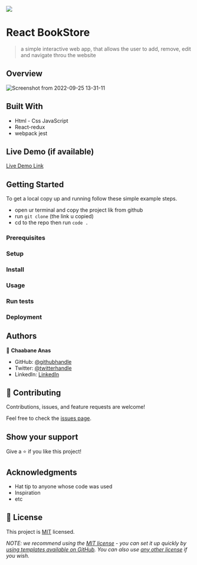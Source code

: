 ![](https://img.shields.io/badge/Microverse-blueviolet)

# React BookStore

> a simple interactive web app,
that allows the user to add, remove,  edit and navigate throu the website 


## Overview

![Screenshot from 2022-09-25 13-31-11](https://user-images.githubusercontent.com/99597333/192144022-78b677e6-8360-4a36-9df9-13029390e3b2.png)






## Built With

- Html - Css JavaScript 
- React-redux
- webpack jest 

## Live Demo (if available)

[Live Demo Link](https://redux-react-book-store.netlify.app/)


## Getting Started


To get a local copy up and running follow these simple example steps.

- open ur terminal and copy the project lik from github
- run `git clone` (the link u copied)
- cd to the repo then run `code .`

### Prerequisites

### Setup

### Install

### Usage

### Run tests

### Deployment



## Authors

👤 **Chaabane Anas**

- GitHub: [@githubhandle](https://github.com/ChaabaneAnas)
- Twitter: [@twitterhandle](https://twitter.com/twitterhandle)
- LinkedIn: [LinkedIn](https://linkedin.com/in/linkedinhandle)

## 🤝 Contributing

Contributions, issues, and feature requests are welcome!

Feel free to check the [issues page](../../issues/).

## Show your support

Give a ⭐️ if you like this project!

## Acknowledgments

- Hat tip to anyone whose code was used
- Inspiration
- etc

## 📝 License

This project is [MIT](./LICENSE) licensed.

_NOTE: we recommend using the [MIT license](https://choosealicense.com/licenses/mit/) - you can set it up quickly by [using templates available on GitHub](https://docs.github.com/en/communities/setting-up-your-project-for-healthy-contributions/adding-a-license-to-a-repository). You can also use [any other license](https://choosealicense.com/licenses/) if you wish._
